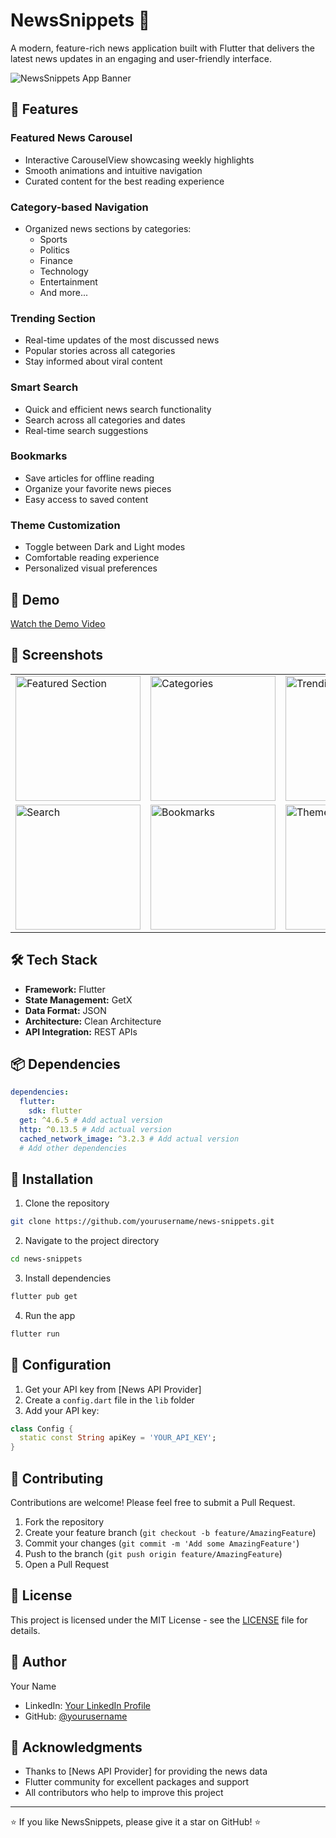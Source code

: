 # NewsSnippets 📱

A modern, feature-rich news application built with Flutter that delivers the latest news updates in an engaging and user-friendly interface.

![NewsSnippets App Banner](path_to_banner_image.png)

## 🌟 Features

### Featured News Carousel

- Interactive CarouselView showcasing weekly highlights
- Smooth animations and intuitive navigation
- Curated content for the best reading experience

### Category-based Navigation

- Organized news sections by categories:
  - Sports
  - Politics
  - Finance
  - Technology
  - Entertainment
  - And more...

### Trending Section

- Real-time updates of the most discussed news
- Popular stories across all categories
- Stay informed about viral content

### Smart Search

- Quick and efficient news search functionality
- Search across all categories and dates
- Real-time search suggestions

### Bookmarks

- Save articles for offline reading
- Organize your favorite news pieces
- Easy access to saved content

### Theme Customization

- Toggle between Dark and Light modes
- Comfortable reading experience
- Personalized visual preferences

## 🎥 Demo

[Watch the Demo Video](path_to_demo_video)

## 📸 Screenshots

<table>
  <tr>
    <td><img src="path_to_screenshot1.png" alt="Featured Section" width="200"/></td>
    <td><img src="path_to_screenshot2.png" alt="Categories" width="200"/></td>
    <td><img src="path_to_screenshot3.png" alt="Trending" width="200"/></td>
  </tr>
  <tr>
    <td><img src="path_to_screenshot4.png" alt="Search" width="200"/></td>
    <td><img src="path_to_screenshot5.png" alt="Bookmarks" width="200"/></td>
    <td><img src="path_to_screenshot6.png" alt="Theme Toggle" width="200"/></td>
  </tr>
</table>

## 🛠️ Tech Stack

- **Framework:** Flutter
- **State Management:** GetX
- **Data Format:** JSON
- **Architecture:** Clean Architecture
- **API Integration:** REST APIs

## 📦 Dependencies

```yaml
dependencies:
  flutter:
    sdk: flutter
  get: ^4.6.5 # Add actual version
  http: ^0.13.5 # Add actual version
  cached_network_image: ^3.2.3 # Add actual version
  # Add other dependencies
```

## 🚀 Installation

1. Clone the repository

```bash
git clone https://github.com/yourusername/news-snippets.git
```

2. Navigate to the project directory

```bash
cd news-snippets
```

3. Install dependencies

```bash
flutter pub get
```

4. Run the app

```bash
flutter run
```

## 🔧 Configuration

1. Get your API key from [News API Provider]
2. Create a `config.dart` file in the `lib` folder
3. Add your API key:

```dart
class Config {
  static const String apiKey = 'YOUR_API_KEY';
}
```

## 🤝 Contributing

Contributions are welcome! Please feel free to submit a Pull Request.

1. Fork the repository
2. Create your feature branch (`git checkout -b feature/AmazingFeature`)
3. Commit your changes (`git commit -m 'Add some AmazingFeature'`)
4. Push to the branch (`git push origin feature/AmazingFeature`)
5. Open a Pull Request

## 📝 License

This project is licensed under the MIT License - see the [LICENSE](LICENSE) file for details.

## 👤 Author

Your Name

- LinkedIn: [Your LinkedIn Profile](your_linkedin_profile_url)
- GitHub: [@yourusername](your_github_profile_url)

## 🙏 Acknowledgments

- Thanks to [News API Provider] for providing the news data
- Flutter community for excellent packages and support
- All contributors who help to improve this project

---

⭐️ If you like NewsSnippets, please give it a star on GitHub! ⭐️
